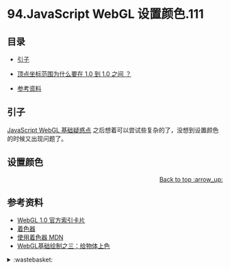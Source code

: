 # 94.JavaScript WebGL 设置颜色.111
## <a name="index"></a> 目录
- [引子](#start)
- [顶点坐标范围为什么要在 1.0 到 1.0 之间 ？](#ques1)

- [参考资料](#reference)

## <a name="start"></a> 引子
[JavaScript WebGL 基础疑惑点][url-pre] 之后想着可以尝试些复杂的了，没想到设置颜色的时候又出现问题了。

## <a name="ques1"></a> 设置颜色


<div align="right"><a href="#index">Back to top :arrow_up:</a></div>


## <a name="reference"></a> 参考资料
- [WebGL 1.0 官方索引卡片][url-1]
- [着色器][url-2]
- [使用着色器 MDN][url-3]
- [WebGL基础绘制之三：给物体上色][url-4]

[url-pre]:https://github.com/XXHolic/segment/issues/110
[url-1]:https://www.khronos.org/files/webgl/webgl-reference-card-1_0.pdf
[url-2]:https://learnopengl-cn.github.io/01%20Getting%20started/05%20Shaders/
[url-3]:https://developer.mozilla.org/zh-CN/docs/Web/API/WebGL_API/Tutorial/Using_shaders_to_apply_color_in_WebGL
[url-4]:http://www.jiazhengblog.com/blog/2016/02/22/2923/

[url-5]:https://xxholic.github.io/lab/segment/93/buffer.html
[url-6]:https://xxholic.github.io/lab/segment/93/use-program.html
[url-7]:https://developer.mozilla.org/en-US/docs/Web/API/WebGLRenderingContext/useProgram

[url-local-1]:../images/93/1.png

<details>
<summary>:wastebasket:</summary>


</details>

